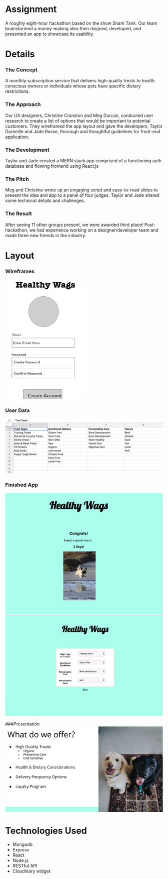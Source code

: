 # Assignment
A roughly eight-hour hackathon based on the show Shark Tank. Our team brainstormed a money-making idea then dsigned, developed, and presented an app to showcase its usability. 

# Details
### The Concept
A monthly-subscription service that delivers high-quality treats to health conscious owners or individuals whose pets have specific dietary restrictions.
### The Approach
Our UX designers, Christine Cranston and Meg Durcan, conducted user research to create a list of options that would be important to potential customers. They wireframed the app layout and gave the developers, Taylor Darneille and Jade Rosse, thorough and thoughtful guidelines for front-end application.
### The Development
Taylor and Jade created a MERN stack app comprised of a functioning auth database and flowing frontend using React.js
### The Pitch
Meg and Christine wrote up an engaging script and easy-to-read slides to present the idea and app to a panel of four judges. Taylor and Jade shared some technical details and challenges.
### The Result
After seeing 11 other groups present, we were awarded third place! Post-hackathon, we had experience working on a designer/developer team and made three new friends in the industry.

# Layout
### Wireframes
![Wireframe](./wireframe.png)

### User Data
![Options](./options.png)

### Finished App
![Finished](./finished.png)
![Site](./site.png)

###Presentation
![presentation-slide](./presentation.png )

# Technologies Used
* Mongodb
* Express
* React
* Node.js
* RESTful API
* Cloudinary widget



